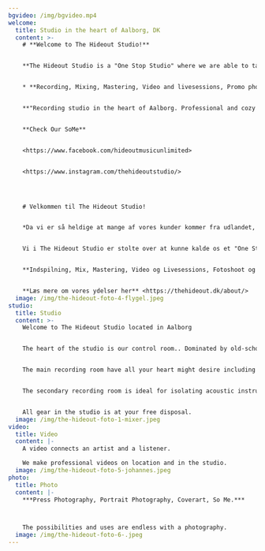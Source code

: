 ```yaml
---
bgvideo: /img/bgvideo.mp4
welcome:
  title: Studio in the heart of Aalborg, DK
  content: >-
    # **Welcome to The Hideout Studio!**


    **The Hideout Studio is a "One Stop Studio" where we are able to take care of the following:**


    * **Recording, Mixing, Mastering, Video and livesessions, Promo photosessions and Music distribution.**


    **"Recording studio in the heart of Aalborg. Professional and cozy setting. We always have fresh coffee brewing."**


    **Check Our SoMe**


    <https://www.facebook.com/hideoutmusicunlimited>


    <https://www.instagram.com/thehideoutstudio/>




    # V﻿elkommen til The Hideout Studio!


    *D﻿a vi er så heldige at mange af vores kunder kommer fra udlandet, vil du/i opleve at vores hjemmeside overvejende er på engelsk.*


    V﻿i i The Hideout Studio er stolte over at kunne kalde os et "One Stop Studio", hvilket betyder at vi kan tilbyde service indenfor følgende.


    **Indspilning, Mix, Mastering, Video og Livesessions, Fotoshoot og Musikdistribution.**


    **L﻿æs mere om vores ydelser her** <https://thehideout.dk/about/>
  image: /img/the-hideout-foto-4-flygel.jpeg
studio:
  title: Studio
  content: >-
    Welcome to The Hideout Studio located in Aalborg


    The heart of the studio is our control room.. Dominated by old-school analogue equipment combined with modern hardware and software. 


    The main recording room have all your heart might desire including old Vox and Fender amplifiers as well as our 1896 Steinway & Sons B211 grand piano.


    The secondary recording room is ideal for isolating acoustic instruments or vocals during full band recording sessions. 


    All gear in the studio is at your free disposal.
  image: /img/the-hideout-foto-1-mixer.jpeg
video:
  title: Video
  content: |-
    A video connects an artist and a listener.

    We make professional videos on location and in the studio.
  image: /img/the-hideout-foto-5-johannes.jpeg
photo:
  title: Photo
  content: |-
    ***Press Photography, Portrait Photography, Coverart, So Me.***



    The possibilities and uses are endless with a photography.
  image: /img/the-hideout-foto-6-.jpeg
---
```


